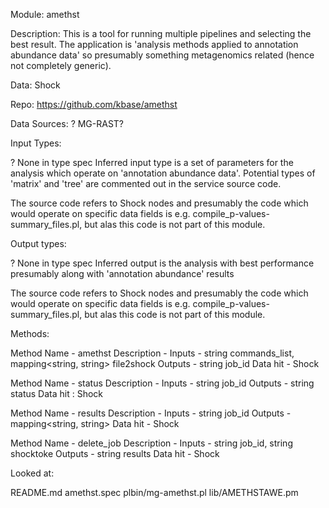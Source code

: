 Module: amethst

Description: This is a tool for running multiple pipelines and selecting the best result. The application is 
'analysis methods applied to annotation abundance data' so presumably something metagenomics related 
(hence not completely generic).

Data: Shock


Repo: https://github.com/kbase/amethst


Data Sources: ? MG-RAST?


Input Types:

? None in type spec
Inferred input type is a set of parameters for the analysis which operate on 'annotation abundance data'.
Potential types of 'matrix' and 'tree' are commented out in the service source code.

The source code refers to Shock nodes and presumably the code which would operate on specific data fields is e.g. compile_p-values-summary_files.pl,
but alas this code is not part of this module.


Output types:

? None in type spec
Inferred output is the analysis with best performance presumably along with 'annotation abundance' results

The source code refers to Shock nodes and presumably the code which would operate on specific data fields is e.g. compile_p-values-summary_files.pl,
but alas this code is not part of this module.


Methods:

Method Name - amethst
Description - 
Inputs - string commands_list, mapping<string, string> file2shock
Outputs - string job_id
Data hit - Shock

Method Name - status
Description - 
Inputs - string job_id
Outputs - string status
Data hit : Shock

Method Name - results
Description - 
Inputs - string job_id
Outputs - mapping<string, string>
Data hit - Shock

Method Name - delete_job
Description - 
Inputs - string job_id, string shocktoke
Outputs - string results
Data hit - Shock


Looked at:

README.md
amethst.spec
plbin/mg-amethst.pl 
lib/AMETHSTAWE.pm

